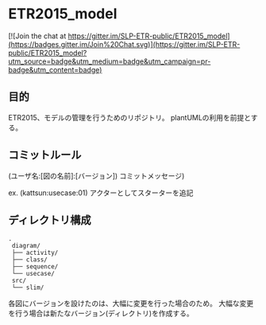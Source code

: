 # ETR2015_model

[![Join the chat at https://gitter.im/SLP-ETR-public/ETR2015_model](https://badges.gitter.im/Join%20Chat.svg)](https://gitter.im/SLP-ETR-public/ETR2015_model?utm_source=badge&utm_medium=badge&utm_campaign=pr-badge&utm_content=badge)

## 目的

ETR2015、モデルの管理を行うためのリポジトリ。
plantUMLの利用を前提とする。

## コミットルール

(ユーザ名:[図の名前]:[バージョン]) コミットメッセージ)

ex. (kattsun:usecase:01) アクターとしてスターターを追記

## ディレクトリ構成

```
.
 diagram/
 ├── activity/
 ├── class/
 ├── sequence/
 └── usecase/
 src/
 └── slim/
```

各図にバージョンを設けたのは、大幅に変更を行った場合のため。
大幅な変更を行う場合は新たなバージョン(ディレクトリ)を作成する。
